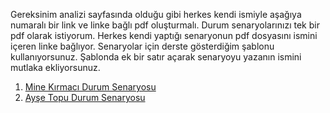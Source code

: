 Gereksinim analizi sayfasında olduğu gibi herkes kendi ismiyle aşağıya numaralı bir link ve linke bağlı pdf oluşturmalı. Durum senaryolarınızı tek bir pdf olarak istiyorum. Herkes kendi yaptığı senaryonun pdf dosyasını ismini içeren linke bağlıyor. Senaryolar için derste gösterdiğim şablonu kullanıyorsunuz. Şablonda ek bir satır açarak senaryoyu yazanın ismini mutlaka ekliyorsunuz.

1. [Mine Kırmacı Durum Senaryosu](Mine_Kırmacı_Durum_Senaryosu.pdf)
2. [Ayşe Topu Durum Senaryosu](AliAtabakDurumSenaryosu.pdf)
